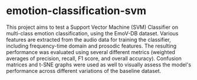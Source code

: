 # emotion-classification-svm
This project aims to test a Support Vector Machine (SVM) Classifier on multi-class emotion classification, using the EmoV-DB dataset. Various features are extracted from the audio data for training the classifier, including frequency-time domain and prosodic features.
The resulting performance was evaluated using several different metrics (weighted averages of precision, recall, F1 score, and overall accuracy). Confusion matrices and t-SNE graphs were used as well to visually assess the model's performance across different variations of the baseline dataset.
